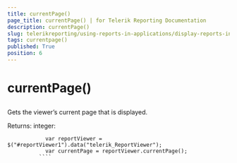```yaml
---
title: currentPage()
page_title: currentPage() | for Telerik Reporting Documentation
description: currentPage()
slug: telerikreporting/using-reports-in-applications/display-reports-in-applications/web-application/html5-report-viewer/api-reference/reportviewer/methods/currentpage()
tags: currentpage()
published: True
position: 6
---
```


# currentPage()



## 

Gets the viewer’s current page that is displayed.
        

Returns: integer:
        

````
            var reportViewer = $("#reportViewer1").data("telerik_ReportViewer");
            var currentPage = reportViewer.currentPage();
          ````


